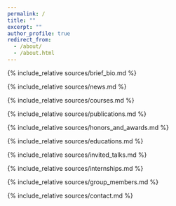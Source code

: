 ```yaml
---
permalink: /
title: ""
excerpt: ""
author_profile: true
redirect_from: 
  - /about/
  - /about.html
---
```


<!-- {% if site.google_scholar_stats_use_cdn %}
{% assign gsDataBaseUrl = "https://cdn.jsdelivr.net/gh/" | append: site.repository | append: "@" %}
{% else %}
{% assign gsDataBaseUrl = "https://raw.githubusercontent.com/" | append: site.repository | append: "/" %}
{% endif %}
{% assign url = gsDataBaseUrl | append: "google-scholar-stats/gs_data_shieldsio.json" %} -->

<span class='anchor' id='about-me'></span>
{% include_relative sources/brief_bio.md %}

{% include_relative sources/news.md %}

{% include_relative sources/courses.md %}

{% include_relative sources/publications.md %}

{% include_relative sources/honors_and_awards.md %}

{% include_relative sources/educations.md %}

<span class='anchor' id='invited-talks'></span>
{% include_relative sources/invited_talks.md %}

{% include_relative sources/internships.md %}

<span class='anchor' id='group-members'></span>
{% include_relative sources/group_members.md %}

<span class='anchor' id='contact'></span>
{% include_relative sources/contact.md %}

